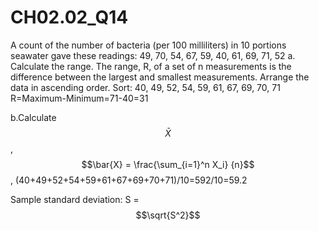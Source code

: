 # CH02.02_Q14 #
A count of the number of bacteria (per 100 milliliters) in 10 portions seawater gave these readings:
49, 70, 54, 67, 59, 40, 61, 69, 71, 52
a. Calculate the range. The range, R, of a set of n measurements is the difference between the largest and smallest measurements.
Arrange the data in ascending order. Sort: 40, 49, 52, 54, 59, 61, 67, 69, 70, 71
R=Maximum-Minimum=71-40=31

b.Calculate $$\bar{X}$$, $$\bar{X} = \frac{\sum_{i=1}^n X_i} {n}$$, (40+49+52+54+59+61+67+69+70+71)/10=592/10=59.2

Sample standard deviation: S = $$\sqrt{S^2}$$
